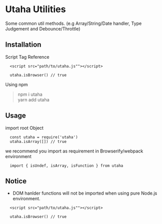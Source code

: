 # Utaha Utilities

Some common util methods. (e.g Array/String/Date handler, Type Judgement and Debounce/Throttle)

## Installation
Script Tag Reference
```
  <script src="path/to/utaha.js""></script>
```
```
  utaha.isBrowser() // true
```

Using npm
> npm i utaha  
yarn add utaha
## Usage
 
import root Object
```
  const utaha = require('utaha')
  utaha.isArray([]) // true
```

we recommend you import as requirement in Browserify/webpack environment
```
  import { isUndef, isArray, isFunction } from utaha
``` 
## Notice
- DOM hanlder functions will not be imported when using pure Node.js environment.
```
  <script src="path/to/utaha.js""></script>
```
```
  utaha.isBrowser() // true
```
